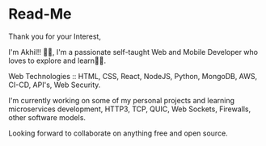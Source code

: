 # Read-Me

Thank you for your Interest,

I'm Akhil!! 👋👋, I'm a passionate self-taught Web and Mobile Developer who loves to explore and learn🧑‍💻.

Web Technologies :: HTML, CSS, React, NodeJS, Python, MongoDB, AWS, CI-CD, API's, Web Security.

I'm currently working on some of my personal projects and learning microservices development, HTTP3, TCP, QUIC, Web Sockets, Firewalls, other software models.
 
Looking forward to collaborate on anything free and open source.
